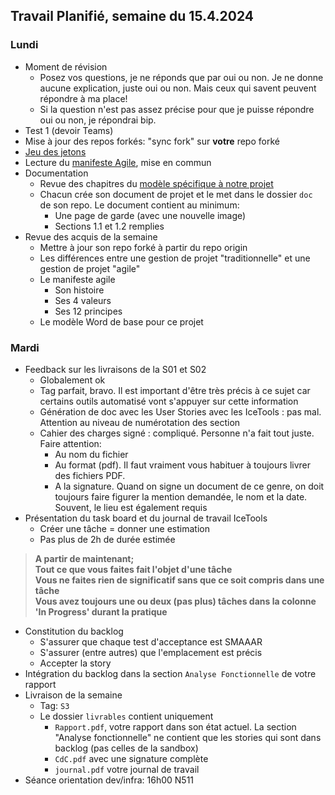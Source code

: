 ## Travail Planifié, semaine du 15.4.2024

### Lundi 

- Moment de révision
  - Posez vos questions, je ne réponds que par oui ou non. Je ne donne aucune explication, juste oui ou non. Mais ceux qui savent peuvent répondre à ma place!
  - Si la question n'est pas assez précise pour que je puisse répondre oui ou non, je répondrai bip.
- Test 1 (devoir Teams)
- Mise à jour des repos forkés: "sync fork" sur **votre** repo forké
- [Jeu des jetons](../Matériel/Jeu%20des%20pièces.md)
- Lecture du [manifeste Agile](https://agilemanifesto.org/iso/fr/manifesto.html), mise en commun
- Documentation
  - Revue des chapitres du [modèle spécifique à notre projet](../Matériel/m-proj-rapport%20building.dotx)
  - Chacun crée son document de projet et le met dans le dossier `doc` de son repo. Le document contient au minimum:
    - Une page de garde (avec une nouvelle image)
    - Sections 1.1 et 1.2 remplies
- Revue des acquis de la semaine
  - Mettre à jour son repo forké à partir du repo origin
  - Les différences entre une gestion de projet "traditionnelle" et une gestion de projet "agile"
  - Le manifeste agile
    - Son histoire
    - Ses 4 valeurs
    - Ses 12 principes
  - Le modèle Word de base pour ce projet

### Mardi 

- Feedback sur les livraisons de la S01 et S02
  - Globalement ok
  - Tag parfait, bravo. Il est important d'être très précis à ce sujet car certains outils automatisé vont s'appuyer sur cette information
  - Génération de doc avec les User Stories avec les IceTools : pas mal. Attention au niveau de numérotation des section
  - Cahier des charges signé : compliqué. Personne n'a fait tout juste. Faire attention:
    - Au nom du fichier
    - Au format (pdf). Il faut vraiment vous habituer à toujours livrer des fichiers PDF.
    - A la signature. Quand on signe un document de ce genre, on doit toujours faire figurer la mention demandée, le nom et la date. Souvent, le lieu est également requis
- Présentation du task board et du journal de travail IceTools
  - Créer une tâche = donner une estimation
  - Pas plus de 2h de durée estimée

> **A partir de maintenant;**  
> **Tout ce que vous faites fait l'objet d'une tâche**  
> **Vous ne faites rien de significatif sans que ce soit compris dans une tâche**  
> **Vous avez toujours une ou deux (pas plus) tâches dans la colonne 'In Progress' durant la pratique**

- Constitution du backlog
  - S'assurer que chaque test d'acceptance est SMAAAR
  - S'assurer (entre autres) que l'emplacement est précis
  - Accepter la story
- Intégration du backlog dans la section `Analyse Fonctionnelle` de votre rapport
- Livraison de la semaine
  - Tag: `S3` 
  - Le dossier `livrables` contient uniquement
    - `Rapport.pdf`, votre rapport dans son état actuel. La section "Analyse fonctionnelle" ne contient que les stories qui sont dans backlog (pas celles de la sandbox)
    - `CdC.pdf` avec une signature complète
    - `journal.pdf` votre journal de travail
- Séance orientation dev/infra: 16h00 N511